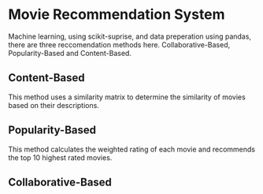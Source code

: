 # Movie Recommendation System

Machine learning, using scikit-suprise, and data preperation using pandas, there are three reccomendation methods here. Collaborative-Based, Popularity-Based and Content-Based.

## Content-Based
This method uses a similarity matrix to determine the similarity of movies based on their descriptions. 

## Popularity-Based
This method calculates the weighted rating of each movie and recommends the top 10 highest rated movies. 

## Collaborative-Based

